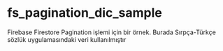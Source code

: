 # fs_pagination_dic_sample

Firebase Firestore Pagination işlemi için bir 
örnek. Burada Sırpça-Türkçe sözlük uygulamasındaki 
veri kullanılmıştır

